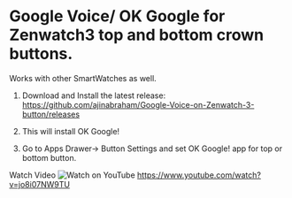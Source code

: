 # Google Voice/ OK Google for Zenwatch3 top and bottom crown buttons.
Works with other SmartWatches as well.

1. Download and Install the latest release: https://github.com/ajinabraham/Google-Voice-on-Zenwatch-3-button/releases

2. This will install OK Google!

3. Go to Apps Drawer-> Button Settings and set OK Google! app for top or bottom button.

Watch Video
![Watch on YouTube](https://cloud.githubusercontent.com/assets/4301109/22345830/b6fe47fa-e427-11e6-8282-a1ba96c4a7e9.png)
https://www.youtube.com/watch?v=jo8i07NW9TU

